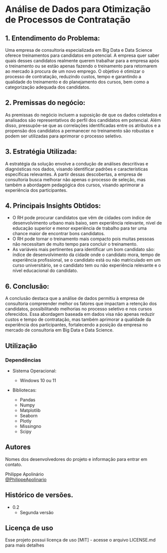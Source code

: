 # Análise de Dados para Otimização de Processos de Contratação

## 1. Entendimento do Problema:
Uma empresa de consultoria especializada em Big Data e Data Science oferece treinamentos para candidatos em potencial.
A empresa quer saber quais desses candidatos realmente querem trabalhar para a empresa após o treinamento ou se estão apenas fazendo o treinamento para retornarem ao mercado à procura de um novo emprego. O objetivo é otimizar o processo de contratação, reduzindo custos, tempo e garantindo a qualidade do treinamento e do planejamento dos cursos, bem como a categorização adequada dos candidatos.

## 2. Premissas do negócio:
As premissas do negócio incluem a suposição de que os dados coletados e analisados são representativos do perfil dos candidatos em potencial. Além disso, pressupõe-se que as correlações identificadas entre os atributos e a propensão dos candidatos a permanecer no treinamento são robustas e podem ser utilizadas para aprimorar o processo seletivo.

## 3. Estratégia Utilizada:
A estratégia da solução envolve a condução de análises descritivas e diagnósticas nos dados, visando identificar padrões e características específicas relevantes. A partir dessas descobertas, a empresa de consultoria busca melhorar não apenas o processo de seleção, mas também a abordagem pedagógica dos cursos, visando aprimorar a experiência dos participantes.

## 4. Principais Insights Obtidos:
*	O RH pode procurar candidatos que vêm de cidades com índice de desenvolvimento urbano mais baixo, sem experiência relevante, nível de educação superior e menor experiência de trabalho para ter uma chance maior de encontrar bons candidatos.
*	O RH pode tornar o treinamento mais compacto pois muitas pessoas não necessitam de muito tempo para concluir o treinamento.
*	As variáveis mais pertinentes para identificar um bom candidato são: índice de desenvolvimento da cidade onde o candidato mora, tempo de experiência profissional, se o candidato está ou não matriculado em um curso universitário, se o candidato tem ou não experiência relevante e o nível educacional do candidato.

## 6. Conclusão:
A conclusão destaca que a análise de dados permitiu à empresa de consultoria compreender melhor os fatores que impactam a retenção dos candidatos, possibilitando melhorias no processo seletivo e nos cursos oferecidos. Essa abordagem baseada em dados visa não apenas reduzir custos e tempo de contratação, mas também aprimorar a qualidade da experiência dos participantes, fortalecendo a posição da empresa no mercado de consultoria em Big Data e Data Science.


## Utilização

### Dependências

* Sistema Operacional:
    * Windows 10 ou 11

* Bibliotecas:
    * Pandas
    * Numpy
    * Matplotlib
    * Seaborn
    * Plotly
    * Missingno
    * Scipy   

## Autores

Nomes dos desenvolvedores do projeto e informação para entrar em contato.

Philippe Apolinário    
[@PhilippeApolinario](https://www.linkedin.com/in/philipperapolinario/)

## Histórico de versões.

* 0.2
    * Segunda versão

## Licença de uso

Esse projeto possui licença de uso [MIT] - acesse o arquivo LICENSE.md para mais detalhes
